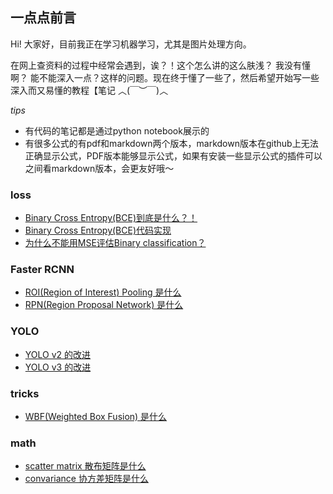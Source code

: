## 一点点前言

Hi! 大家好，目前我正在学习机器学习，尤其是图片处理方向。

在网上查资料的过程中经常会遇到，诶？！这个怎么讲的这么肤浅？ 我没有懂啊？ 能不能深入一点？这样的问题。现在终于懂了一些了，然后希望开始写一些深入而又易懂的教程【笔记 ︿(￣︶￣)︿

*tips*
* 有代码的笔记都是通过python notebook展示的
* 有很多公式的有pdf和markdown两个版本，markdown版本在github上无法正确显示公式，PDF版本能够显示公式，如果有安装一些显示公式的插件可以之间看markdown版本，会更友好哦～

### loss
* [Binary Cross Entropy(BCE)到底是什么？！](https://github.com/pluszeroplus/Deep-Learning/blob/master/loss/Binary%20Cross%20Entropy.pdf)
* [Binary Cross Entropy(BCE)代码实现](https://github.com/pluszeroplus/Deep-Learning/blob/master/loss/Binary_Cross_Entropy_pytorch.ipynb)
* [为什么不能用MSE评估Binary classification？](https://github.com/pluszeroplus/Deep-Learning/blob/master/loss/why%20not%20MSE.pdf)

### Faster RCNN
* [ROI(Region of Interest) Pooling 是什么](https://github.com/pluszeroplus/Deep-Learning/blob/master/Faster%20RCNN/ROI%20pooling.pdf)
* [RPN(Region Proposal Network) 是什么](https://github.com/pluszeroplus/Deep-Learning/blob/master/Faster%20RCNN/RPN.pdf)

### YOLO
* [YOLO v2 的改进](https://github.com/pluszeroplus/Deep-Learning/blob/master/YOLO/YOLO%20v2.pdf)
* [YOLO v3 的改进](https://github.com/pluszeroplus/Deep-Learning/blob/master/YOLO/YOLO%20v3.pdf)

### tricks
* [WBF(Weighted Box Fusion) 是什么](https://github.com/pluszeroplus/Deep-Learning/blob/master/tricks/WBF.ipynb)

### math
* [scatter matrix 散布矩阵是什么](https://github.com/pluszeroplus/Deep-Learning/blob/master/math/Scatter_matirx.ipynb)
* [convariance 协方差矩阵是什么](https://github.com/pluszeroplus/Deep-Learning/blob/master/math/Covariance%20Matrix.pdf)
